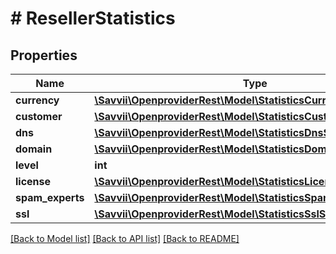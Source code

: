 # # ResellerStatistics

## Properties

Name | Type | Description | Notes
------------ | ------------- | ------------- | -------------
**currency** | [**\Savvii\OpenproviderRest\Model\StatisticsCurrencyStatistics**](StatisticsCurrencyStatistics.md) |  | [optional]
**customer** | [**\Savvii\OpenproviderRest\Model\StatisticsCustomerStatistics**](StatisticsCustomerStatistics.md) |  | [optional]
**dns** | [**\Savvii\OpenproviderRest\Model\StatisticsDnsStatistics**](StatisticsDnsStatistics.md) |  | [optional]
**domain** | [**\Savvii\OpenproviderRest\Model\StatisticsDomainStatistics**](StatisticsDomainStatistics.md) |  | [optional]
**level** | **int** |  | [optional]
**license** | [**\Savvii\OpenproviderRest\Model\StatisticsLicenseStatistics**](StatisticsLicenseStatistics.md) |  | [optional]
**spam_experts** | [**\Savvii\OpenproviderRest\Model\StatisticsSpamExpertsStatistics**](StatisticsSpamExpertsStatistics.md) |  | [optional]
**ssl** | [**\Savvii\OpenproviderRest\Model\StatisticsSslStatistics**](StatisticsSslStatistics.md) |  | [optional]

[[Back to Model list]](../../README.md#models) [[Back to API list]](../../README.md#endpoints) [[Back to README]](../../README.md)
